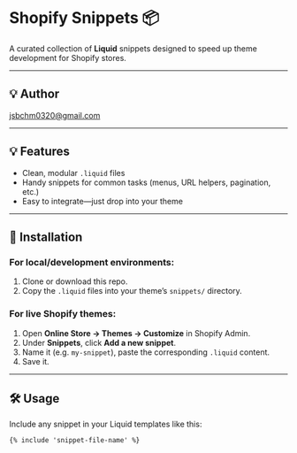 # Shopify Snippets 📦

A curated collection of **Liquid** snippets designed to speed up theme development for Shopify stores.

---

## 💡 Author

jsbchm0320@gmail.com

---

## 💡 Features

- Clean, modular `.liquid` files
- Handy snippets for common tasks (menus, URL helpers, pagination, etc.)
- Easy to integrate—just drop into your theme

---

## 🚀 Installation

### For local/development environments:
1. Clone or download this repo.
2. Copy the `.liquid` files into your theme’s `snippets/` directory.

### For live Shopify themes:
1. Open **Online Store → Themes → Customize** in Shopify Admin.
2. Under **Snippets**, click **Add a new snippet**.
3. Name it (e.g. `my-snippet`), paste the corresponding `.liquid` content.
4. Save it.

---

## 🛠️ Usage

Include any snippet in your Liquid templates like this:

```liquid
{% include 'snippet-file-name' %}


